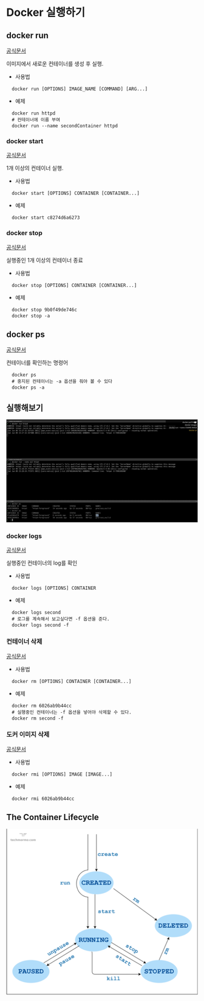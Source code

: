 # Docker 실행하기

## docker run

[공식문서](https://docs.docker.com/engine/reference/commandline/run/)

이미지에서 새로운 컨테이너를 생성 후 실행.

- 사용법

```shell
  docker run [OPTIONS] IMAGE_NAME [COMMAND] [ARG...]
```

- 예제

```shell
  docker run httpd
  # 컨테이너에 이름 부여
  docker run --name secondContainer httpd
```

### docker start

[공식문서](https://docs.docker.com/engine/reference/commandline/start/)

1개 이상의 컨테이너 실행.

- 사용법

```shell
  docker start [OPTIONS] CONTAINER [CONTAINER...]
```

- 예제

```shell
  docker start c8274d6a6273
```

### docker stop

[공식문서](https://docs.docker.com/engine/reference/commandline/stop/)

실행중인 1개 이상의 컨테이너 종료

- 사용법

```shell
  docker stop [OPTIONS] CONTAINER [CONTAINER...]
```

- 예제

```shell
  docker stop 9b0f49de746c
  docker stop -a
```

## docker ps

[공식문서](https://docs.docker.com/engine/reference/commandline/ps/)

컨테이너를 확인하는 명령어

```shell
  docker ps
  # 중지된 컨테이너는 -a 옵션을 줘야 볼 수 있다
  docker ps -a
```

## 실행해보기

![실행 및 확인](../images/05/01.png)

### docker logs

[공식문서](https://docs.docker.com/engine/reference/commandline/logs/)

실행중인 컨테이너의 log를 확인

- 사용법

```shell
  docker logs [OPTIONS] CONTAINER
```

- 예제

```shell
  docker logs second
  # 로그를 계속해서 보고싶다면 -f 옵션을 준다.
  docker logs second -f
```

### 컨테이너 삭제

[공식문서](https://docs.docker.com/engine/reference/commandline/rm/)

- 사용법

```shell
  docker rm [OPTIONS] CONTAINER [CONTAINER...]
```

- 예제

```shell
  docker rm 6026ab9b44cc
  # 실행중인 컨테이너는 -f 옵션을 넣어야 삭제할 수 있다.
  docker rm second -f
```

### 도커 이미지 삭제

[공식문서](https://docs.docker.com/engine/reference/commandline/rmi/)

- 사용법

```shell
  docker rmi [OPTIONS] IMAGE [IMAGE...]
```

- 예제

```shell
  docker rmi 6026ab9b44cc
```

## The Container Lifecycle

![The Container Lifecycle](../images/05/02.png)
